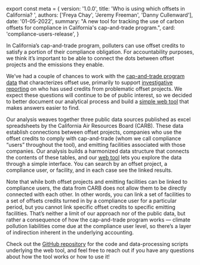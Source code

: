 export const meta = {
  version: '1.0.0',
  title: 'Who is using which offsets in California? ',
  authors: ['Freya Chay', 'Jeremy Freeman', 'Danny Cullenward'],
  date: '01-05-2022',
  summary:
    "A new tool for tracking the use of carbon offsets for compliance in California's cap-and-trade program.",
  card: 'compliance-users-release',
}

In California’s cap-and-trade program, polluters can use offset credits to satisfy a portion of their compliance obligation. For accountability purposes, we think it’s important to be able to connect the dots between offset projects and the emissions they enable.

We’ve had a couple of chances to work with the [cap-and-trade program data](https://ww2.arb.ca.gov/our-work/programs/cap-and-trade-program/cap-and-trade-program-data) that characterizes offset use, primarily to support [investigative reporting](https://www.latimes.com/politics/story/2021-09-08/what-is-the-california-climate-credit-does-it-cut-pollution) on who has used credits from problematic offset projects. We expect these questions will continue to be of public interest, so we decided to better document our analytical process and build a [simple web tool](https://carbonplan.org/research/compliance-users) that makes answers easier to find.

Our analysis weaves together three public data sources published as excel spreadsheets by the California Air Resources Board (CARB). These data establish connections between offset projects, companies who use the offset credits to comply with cap-and-trade (whom we call compliance “users” throughout the tool), and emitting facilities associated with those companies. Our analysis builds a harmonized data structure that connects the contents of these tables, and our [web tool](https://carbonplan.org/research/compliance-users) lets you explore the data through a simple interface. You can search by an offset project, a compliance user, or facility, and in each case see the linked results.

Note that while both offset projects and emitting facilities can be linked to compliance users, the data from CARB does not allow them to be directly connected with each other. In other words, you can link a set of facilities to a set of offsets credits turned in by a compliance user for a particular period, but you cannot link specific offset credits to specific emitting facilities. That’s neither a limit of our approach nor of the public data, but rather a consequence of how the cap-and-trade program works — climate pollution liabilities come due at the compliance user level, so there’s a layer of indirection inherent in the underlying accounting.

Check out the [GitHub repository](https://github.com/carbonplan/compliance-users) for the code and data-processing scripts underlying the web tool, and feel free to reach out if you have any questions about how the tool works or how to use it!
